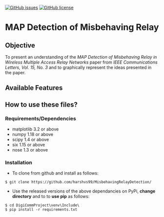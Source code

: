 [![GitHub issues](https://img.shields.io/github/issues/harshvs99/MisbehavingRelayDetection)](https://github.com/harshvs99/MisbehavingRelayDetection/issues)
[![GitHub license](https://img.shields.io/github/license/harshvs99/MisbehavingRelayDetection)](https://github.com/harshvs99/MisbehavingRelayDetection/blob/master/LICENSE)

# MAP Detection of Misbehaving Relay
## Objective
To present an understanding of the _MAP Detection of Misbehaving Relay in Wireless Multiple Access Relay Networks_ paper from _IEEE Communications Letters, Vol. 15, No. 3_ and to graphically represent the ideas presented in the paper.

## Available Features

## How to use these files?
### Requirements/Dependencies
- matplotlib 3.2 or above
- numpy 1.18 or above
- scipy 1.4 or above
- six 1.15 or above
- nose 1.3 or above
### Installation
- To clone from github and install as follows:
```
$ git clone https://github.com/harshvs99/MisbehavingRelayDetection/
```
- Use the released versions of the above dependancies on PyPi, **change directory** and to to **use pip** as follows:
```
$ cd DigiCommProject\venv\Include\
$ pip install -r requirements.txt
```

